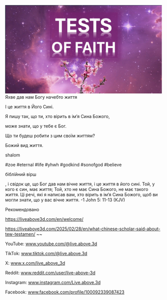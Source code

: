 ![Video cover image](../cover.jpeg)
Яхве дав нам Богу начебто життя

І це життя в Його Сині.

Я пишу так, що ти, хто вірить в ім’я Сина Божого,

може знати, що у тебе є Бог.

Що ти будеш робити з цим своїм життям?

Божий вид життя.

shalom


#zoe #eternal #life #yhwh #godkind #sonofgod #believe

біблійний вірш

, і свідок це, що Бог дав нам вічне життя, і це життя в його сині. Той, у кого є син, має життя; Той, хто не має Сина Божого, не має такого життя. Ці речі, які я написав вам, хто вірить в ім’я Сина Божого, щоб ви могли знати, що у вас вічне життя. -1 John 5: 11-13 (KJV)


Рекомендовано

https://liveabove3d.com/en/welcome/

https://liveabove3d.com/2025/02/28/en/what-chinese-scholar-said-about-tew-testamen/ ~~


YouTube: www.youtube.com/@live.above.3d

TikTok: www.tiktok.com/@live.above.3d

X: www.x.com/live_above_3d

Reddit: www.reddit.com/user/live-above-3d

Instagram: www.instagram.com/Live.above.3d

Facebook: www.facebook.com/profile/100092339087423

